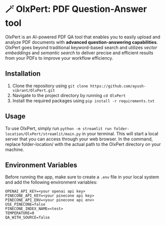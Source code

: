 # 🪄 OlxPert: PDF Question-Answer tool

OlxPert is an AI-powered PDF QA tool that enables you to easily upload and analyze PDF documents with **advanced question-answering capabilities**. OlxPert goes beyond traditional keyword-based search and utilizes *vector embeddings* and *semantic search* to deliver precise and efficient results from your PDFs to improve your workflow efficiency.

## Installation

1. Clone the repository using `git clone https://github.com/ayush-vibrant/OlxPert.git`
2. Navigate to the project directory by running `cd OlxPert`
3. Install the required packages using `pip install -r requirements.txt`

## Usage

To use OlxPert, simply run `python -m streamlit run folder-location/OlxPert/streamlit/main.py` in your terminal. This will start a local server that you can access through your web browser.
In the command, replace folder-location/ with the actual path to the OlxPert directory on your machine.



## Environment Variables

Before running the app, make sure to create a `.env` file in your local system and add the following environment variables:

```
OPENAI_API_KEY=<your openai api key>
PINECONE_API_KEY=<your pinecone api key>
PINECONE_API_ENV=<your pinecone api env>
USE_PINECONE=false
PINECONE_INDEX_NAME=<test>
TEMPERATURE=0
QA_WITH_SOURCE=false
```



